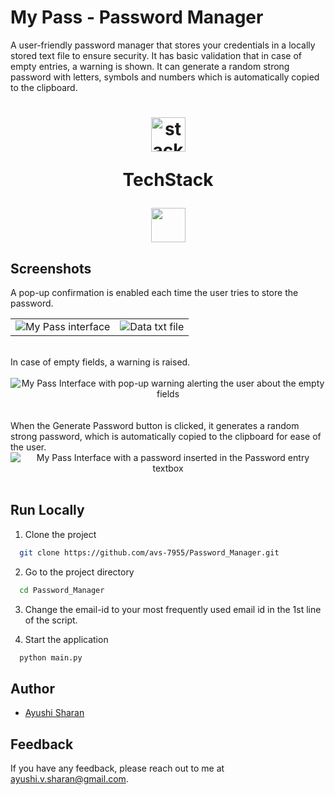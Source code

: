 # My Pass - Password Manager
A user-friendly password manager that stores your credentials in a locally stored text file to ensure security.
It has basic validation that in case of empty entries, a warning is shown.
It can generate a random strong password with letters, symbols and numbers which is automatically copied to the clipboard.

<h1 align="center">
  <img src="https://ik.imagekit.io/pq7opoglh/GitHub_ReadMe/stack_GjMfbKvDP.svg?ik-sdk-version=javascript-1.4.3&updatedAt=1655143763495" width="55" alt="stacklogo-python" />

 TechStack</h1>

<div align="center"><img width="55" src="https://raw.githubusercontent.com/gilbarbara/logos/master/logos/python.svg"/>
</div>

## Screenshots
A pop-up confirmation is enabled each time the user tries to store the password.
<div>
    <p align="center">
        <div align="center">
            <table>
                <tr>
                    <td>
                        <img src="https://ik.imagekit.io/pq7opoglh/GitHub_ReadMe/PythonMiniProjects/Pwd_Manager/Basic_storage_EHoLdlcKY.png?ik-sdk-version=javascript-1.4.3&updatedAt=1664598784337" alt="My Pass interface"/>
                    </td>
                    <td>
                        <img src="https://ik.imagekit.io/pq7opoglh/GitHub_ReadMe/PythonMiniProjects/Pwd_Manager/data_txt_6pGeU4rsw.png?ik-sdk-version=javascript-1.4.3&updatedAt=1664598784328" alt="Data txt file"/>
                    </td>
                </tr>
            </table>  
        </div>
<br>
In case of empty fields, a warning is raised.
<br>
<br>
<div align="center">
  <img src="https://ik.imagekit.io/pq7opoglh/GitHub_ReadMe/PythonMiniProjects/Pwd_Manager/field_empty_ZvjiUpk9DW.png?ik-sdk-version=javascript-1.4.3&updatedAt=1664598954049" alt="My Pass Interface with pop-up warning alerting the user about the empty fields"/>
</div>
<br>
<br>
When the Generate Password button is clicked, it generates a random strong password, which is automatically copied to the clipboard for ease of the user.
<br>
<div align="center">
  <img align="center" src="https://ik.imagekit.io/pq7opoglh/GitHub_ReadMe/PythonMiniProjects/Pwd_Manager/generation_pwd_gyxHJ_d-e.png?ik-sdk-version=javascript-1.4.3&updatedAt=1664599061506" alt="My Pass Interface with a password inserted in the Password entry textbox"/>
</div>
<br>

## Run Locally

1. Clone the project

```bash
  git clone https://github.com/avs-7955/Password_Manager.git
```

2. Go to the project directory

```bash
  cd Password_Manager
```
3. Change the email-id to your most frequently used email id in the 1st line of the script.

4. Start the application

```bash
  python main.py
```


## Author

- [Ayushi Sharan](https://github.com/avs-7955)


## Feedback

If you have any feedback, please reach out to me at ayushi.v.sharan@gmail.com.